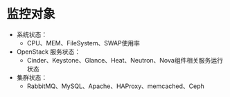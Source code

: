 # 监控对象

* 系统状态：
    * CPU、MEM、FileSystem、SWAP使用率
* OpenStack 服务状态：
    * Cinder、Keystone、Glance、Heat、Neutron、Nova组件相关服务运行状态
* 集群状态：
    * RabbitMQ、MySQL、Apache、HAProxy、memcached、Ceph
